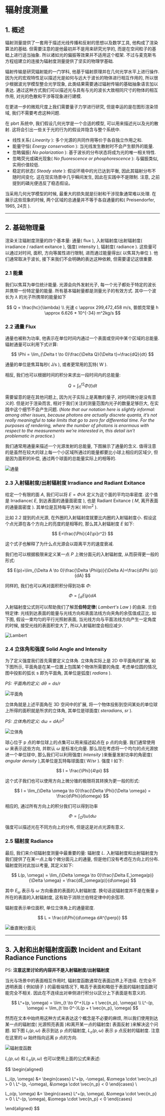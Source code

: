 # 辐射度测量

## 1. 概述

辐射测量提供了一套用于描述光线传播和反射的思想以及数学工具, 他构成了渲染算法的基础. 但需要注意的是他最初并不是用来研究光学的, 而是在空间粒子的基础上进行适当抽象. 所以诸如光的偏振等效果并不适用这个框架. 不过与麦克斯韦方程组建立的连接为辐射度测量提供了坚实的物理学基础.

辐射传输是研究辐射能的一门学科, 他基于辐射原理并在几何光学水平上进行操作. 因为光的宏观特性足以描述光是如何与远大于波长的物体进行相互作用的, 所以很少根据波光学模型整合光学现象, 此类结果需要通过辐射传输的基础抽象语言加以表达. 通过这种方式我们可以描述光与具有与光的波长大致相同尺寸的物体的相互作用, 对光的色散和干涉等现象进行建模.

在更进一步的微观尺度上我们需要量子力学进行研究, 但是幸运的是在图形渲染领域, 我们不需要考虑这种问题.

在 pbrt 系统中, 我们假设几何光学是一个合适的模型, 可以用来描述光以及光的散射. 这将会引出一些关于光的行为的假设并隐含与整个系统中.

- 线性关系( *Linearity* ): 多个光源的共同作用等价于各自独立作用之和.
- 能量守恒( *Energy conservation* ): 当光线发生散射时不会产生额外的能量.
- 忽略偏振( *No polarization* ): 基于波长的分布状态将成为光的唯一相关特性.
- 忽略荧光或磷光现象( *No fluorescence or phosphorescence* ): 与偏振类似, 实用价值较低.
- 稳定的状态( *Steady state* ): 假设环境中的光已达到平衡, 因此其辐射分布不随时间变化. 这在现实场景中几乎瞬间发生, 因此在实践中不是限制. 注意, 之前提到的磷光便违反了稳态假设。

当采用几何光学模型的时候, 最重大的损失就是衍射和干涉现象通常难以处理. 在展示这些现象的时候, 两个区域的总通量并不等于各自通量的和( Preisendorfer, 1965, 24页 ).

---

## 2. 基础物理量

渲染关注辐射度测量的四个基本量: 通量( flux ), 入射辐射度/出射辐射度( irradiance / radiant exitance ), 强度( intensity ), 辐射度( radiance ). 这些量可以通过对时间, 面积, 方向等属性进行限制, 进而通过能量得出( 以焦耳为单位 ). 他们通常取决于波长, 接下来我们不会明确的表达这种依赖, 但需要谨记这很重要.

### 2.1 能量

我们以焦耳为单位统计能量. 光源会向外发射光子, 每一个光子都处于特定的波长并携带一份特定量的能量. 所有基本辐射量都是测量光子的有效方式. 其中一个波长为 $\lambda$ 的光子所携带的能量如下

$$
Q = \frac{hc}{\lambda} \\
光速 c \approx 299,472,458 m/s, 普朗克常量 h \approx 6.626 * 10^{-34} m^2kg/s
$$

### 2.2 通量 Flux

通量也被称为功率, 他表示在单位时间内通过一个表面或空间中某个区域的总能量. 辐射通量可以利用下式计算:

$$
\Phi = \lim_{\Delta t \to 0}\frac{\Delta Q}{\Delta t}=\frac{dQ}{dt}
$$

通量的单位是焦耳每秒( J/s ), 或者更常用的瓦特( W ).

相反, 我们也可以根据时间的积分来求出一段时间内的总能量:

$$
Q=\int_{t1}^{t2}\Phi(t)dt
$$

需要留意的是在其他问题上, 因为光子实际上是离散的量子, 对时间微分是没有意义的. 但是对于渲染而言, 相对于我们关注的测量范围内光子的数量足够巨大, 在实践中这个细节不会产生问题. (*Note that our notation here is slightly informal: among other issues, because photons are actually discrete quanta, it’s not really meaningful to take limits that go to zero for differential time. For the purposes of rendering, where the number of photons is enormous with respect to the measurements we’re interested in, this detail isn’t problematic in practice.*)

我们通常用通量来描述一个光源发射的总能量, 下图展示了通量的含义. 值得注意的是虽然在较大的球上每一个小区域所通过的能量都要比小球上相应的区域少, 但是因为面积的补偿, 通过两个球面的总能量实际上的相等的.

![通量](figures/5.4.1.png)

### 2.3 入射辐射度/出射辐射度 Irradiance and Radiant Exitance

给定一个有限的面 *A*, 我们可以将 $E=\Phi / A$ 定义为这个面的平均功率密度. 这个值是 Irradiance( *E*, 到达表面的通量面密度 ), 也是 Radiant Exitance ( *M*, 离开表面的通量面密度 ). 其单位是瓦特每平方米( $W/m^2$ ).

比如 2.2 提到的点光源, 在外圈的入射辐射度就要比内圈的入射辐射度小. 假设这个点光源在各个方向上的亮度的是相等的, 那么其入射辐射度 *E* 如下:

$$
E=\frac{\Phi}{4{\pi}r^2}
$$

这个式子也解释了为什么点光源会以距离平方的速度衰减.

我们也可以根据极限来定义某一点 *P* 上微分面元的入射辐射度, 从而获得更一般的形式:

$$
E(p)=\lim_{\Delta A \to 0}\frac{\Delta \Phi(p)}{\Delta A}=\frac{d\Phi (p)}{dA}
$$

同样的, 我们也可以再对面积积分得到功率 $\Phi$:

$$
\Phi = \int_{A}E(p)dA
$$

入射辐射度公式则可以帮助我们了解**兰伯特定律**( *Lambert's Law* ) 的由来. 兰伯特定律: 光线到达表面的能量与光线方向和表面法线方向夹角的余弦值成正比. 如下图, 假设一束均匀的平行光照射表面, 当光线方向与平面法线方向产生一定角度的时候, 接受光线的表面积变大了, 所以入射辐射度会相应减少.

![Lambert](figures/5.4.2.png)

### 2.4 立体角和强度 Solid Angle and Intensity

为了定义强度我们首先需要定义立体角. 立体角实际上是 2D 中平面角的扩展, 如下图所示, 平面角是在某一位置上包围某个物体所需要的角度. 考虑单位圆的情况, 图中投影的弧长 s 即为平面角, 其单位是弧度( *radians* ).

*PS: 平面角的定义: $d\theta = ds/r$*

![平面角](figures/5.4.3.png)

立体角就是上述平面角在 3D 空间中的扩展, 将一个物体投影到空间某处的单位球上所得的面积就是所求的立体角, 其单位是球面度( *steradians*, *sr* ).

*PS: 立体角的定义: $d\omega = dA/r^2$*

![立体角](figures/5.4.4.png)

球心位于 p 点的单位球上的点集可以用来描述起点在 p 点的向量. 我们通常使用 $\omega$ 来表示这些方向, 并默认 $\omega$ 是标准化向量. 那么现在考虑将一个均匀的点光源放进一个单位球中, 那么我们可以利用强度( *Intensity* )来衡量发射功率的角密度( *angular density* ),其单位是瓦特每球面度( W/sr ). 强度 I 如下:

$$
I = \frac{\Phi}{4\pi}
$$

这个式子我们也可以使用方向上微分锥的极限将其转换为更一般的形式:

$$
I = \lim_{\Delta \omega \to 0}\frac{\Delta \Phi}{\Delta \omega} = \frac{d\Phi}{d\omega}
$$

相应的, 通过所有方向上的积分我们可以得到功率

$$
\Phi = \int_{\Omega}I(\omega)d\omega
$$

强度可以描述光在不同方向上的分布, 但是这是对点光源有意义.

### 2.5 辐射度 Radiance

最后, 我们来介绍辐射度测量中最重要的量: 辐射度 *L*. 入射辐射度和出射辐射度为我们提供了在某一点上每个微分面元上的通量, 但是他们没有考虑在方向上的分布. 辐射度则对此加以考量, 其定义如下:

$$
L(p, \omega) = \lim_{\Delta \omega \to 0}\frac{\Delta E_\omega(p)}{\Delta \omega} = \frac{dE_\omega(p)}{d\omega}
$$

其中 $E_\omega$ 表示与 $\omega$ 方向垂直的表面的入射辐射度. 换句话说辐射度并不是在衡量 p 所在的表面的入射辐射度, 这有助于消除兰伯特定律中的余弦项.

辐射度表示单位面积, 单位立体角上的通量密度.

$$
L = \frac{d\Phi}{d\omega dA^{\perp}}
$$

![垂直微分面元](figures/5.4.5.png)

---

## 3. 入射和出射辐射度函数 Incident and Exitant Radiance Functions

PS: **注意这里讨论的内容并不是入射辐射度/出射辐射度**

当光与场景中的表面相互作用时, 辐射度函数通常在表面边界上不连续. 在完全不透明表面 ( 例如镜子 ) 的最极端情况下, 略高于表面和略低于表面的辐射度函数可能完全不相关. 因此在不连续出对单侧进行积分以区分上下表面是有意义的.

$$
L^+(p, \omega) = \lim_{t \to 0^+}L(p + t \vec{n_p}, \omega) \\
L^-(p, \omega) = \lim_{t \to 0^-}L(p + t \vec{n_p}, \omega)
$$

然而在文本中始终用这种方式来表达这个概念是不必要的麻烦, 所以我们使用到达某一点的辐射度( 光源照亮表面 )和离开某一点的辐射度( 表面反射 )来解决这个问题. 如下图 $L_i(p, \omega)$ 表示到达 p 点的辐射度, $L_o(p, \omega)$ 表示 p 点反射的辐射度. 注意在这里的 $\omega$ 始终指向远离 p 点的方向.

![辐射度函数](figures/5.4.6.png)

$L_i(p, \omega)$ 和 $L_o(p, \omega)$ 也可以使用上面的公式来表述:

$$
\begin{aligned}

L_i(p, \omega) &=
\begin{cases}
L^+(p, -\omega), &\omega \cdot \vec{n_p} > 0 \\
L^-(p, -\omega), &\omega \cdot \vec{n_p} < 0
\end{cases} \\

L_o(p, \omega) &=
\begin{cases}
L^+(p, \omega), &\omega \cdot \vec{n_p} > 0 \\
L^-(p, \omega), &\omega \cdot \vec{n_p} < 0
\end{cases}

\end{aligned}
$$